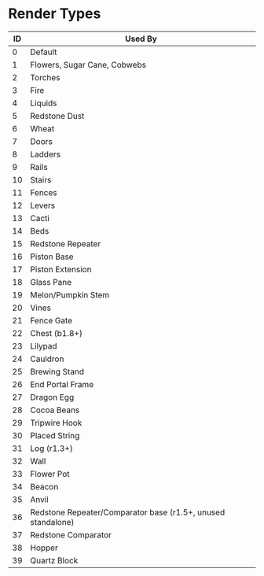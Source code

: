 # Render Types
| ID | Used By |
| --- | --- |
| 0 | Default |
| 1 | Flowers, Sugar Cane, Cobwebs |
| 2 | Torches |
| 3 | Fire |
| 4 | Liquids |
| 5 | Redstone Dust |
| 6 | Wheat |
| 7 | Doors |
| 8 | Ladders |
| 9 | Rails |
| 10 | Stairs |
| 11 | Fences |
| 12 | Levers |
| 13 | Cacti |
| 14 | Beds |
| 15 | Redstone Repeater |
| 16 | Piston Base |
| 17 | Piston Extension |
| 18 | Glass Pane |
| 19 | Melon/Pumpkin Stem |
| 20 | Vines |
| 21 | Fence Gate |
| 22 | Chest (b1.8+) |
| 23 | Lilypad |
| 24 | Cauldron |
| 25 | Brewing Stand |
| 26 | End Portal Frame |
| 27 | Dragon Egg |
| 28 | Cocoa Beans |
| 29 | Tripwire Hook |
| 30 | Placed String |
| 31 | Log (r1.3+) |
| 32 | Wall |
| 33 | Flower Pot |
| 34 | Beacon |
| 35 | Anvil |
| 36 | Redstone Repeater/Comparator base (r1.5+, unused standalone) |
| 37 | Redstone Comparator |
| 38 | Hopper |
| 39 | Quartz Block |
